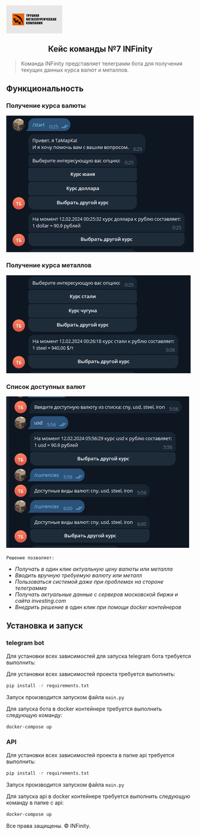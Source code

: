 <p align="center">

<img src="img/logo.jpg" alt="Логотип проекта" width="150" style="display: inline-block; vertical-align: middle; margin-right: 10px;"/> <br/>
<H2 align="center">Кейс команды №7 INFinity</H2>
</p>

> Команда INFinity представляет телеграмм бота для получения текущих данных курса валют и металлов. 

## Функциональность

### Получение курса валюты
![Получение текущей цены доллара](img/usd.png)

### Получение курса металлов
![Получение цены стали](img/steel.png)

### Список доступных валют
![Список доступных валют](img/items_list.png)

```Решение позволяет:```
- _Получать в один клик актуальную цену валюты или металла_
- _Вводить вручную требуемую валюту или металл_
- _Пользоваться системой даже при проблемах на стороне телеграмма_
- _Получать актуальные данные с серверов московской биржи и сайта investing.com_
- _Внедрить решение в один клик при помощи docker контейнеров_

## Установка и запуск

### telegram bot
Для установки всех зависимостей для запуска telegram бота требуется выполнить:

Для установки всех зависимостей проекта требуется выполнить:
```sh
pip install -r requirements.txt
```

Запуск производится запуском файла `main.py`

Для запуска бота в docker контейнере требуется выполнить следующую команду:
```sh
docker-compose up
```

### API
Для установки всех зависимостей проекта в папке api требуется выполнить:
```sh
pip install -r requirements.txt
```

Запуск производится запуском файла `main.py`

Для запуска api в docker контейнере требуется выполнить следующую команду в папке с api:
```sh
docker-compose up
```

Все права защищены. &copy; INFinity.
